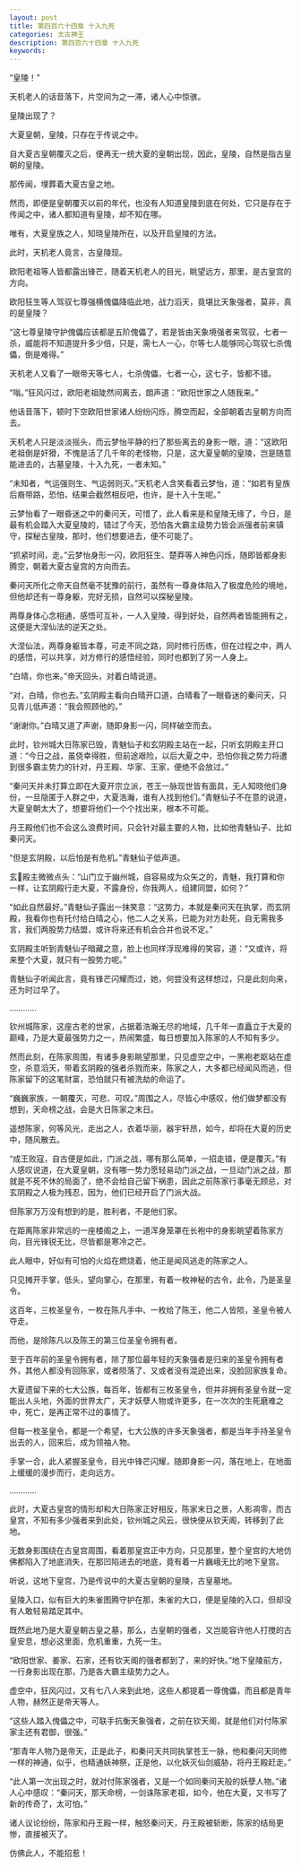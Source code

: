 ```yaml
---
layout: post
title: 第四百六十四章 十入九死
categories: 太古神王
description: 第四百六十四章 十入九死
keywords:
---
```


“皇陵！”

天机老人的话音落下，片空间为之一滞，诸人心中惊骇。

皇陵出现了？

大夏皇朝，皇陵，只存在于传说之中。

自大夏古皇朝覆灭之后，便再无一统大夏的皇朝出现，因此，皇陵，自然是指古皇朝的皇陵。

那传闻，埋葬着大夏古皇之地。

然而，即便是皇朝覆灭以前的年代，也没有人知道皇陵到底在何处，它只是存在于传闻之中，诸人都知道有皇陵，却不知在哪。

唯有，大夏皇族之人，知晓皇陵所在，以及开启皇陵的方法。

此时，天机老人竟言，古皇陵现。

欧阳老祖等人皆都露出锋芒，随着天机老人的目光，眺望远方，那里，是古皇宫的方向。

欧阳狂生等人驾驭七尊强横傀儡降临此地，战力滔天，竟堪比天象强者，莫非，真的是皇陵？

“这七尊皇陵守护傀儡应该都是五阶傀儡了，若是皆由天象境强者来驾驭，七者一杀，威能将不知道提升多少倍，只是，需七人一心，尔等七人能够同心驾驭七杀傀儡，倒是难得。”

天机老人又看了一眼帝天等七人，七杀傀儡，七者一心，这七子，皆都不错。

“嗡。”狂风闪过，欧阳老祖陡然间离去，朗声道：“欧阳世家之人随我来。”

他话音落下，顿时下空欧阳世家诸人纷纷闪烁，腾空而起，全部朝着古皇朝方向而去。

天机老人只是淡淡摇头，而云梦怡平静的扫了那些离去的身影一眼，道：“这欧阳老祖倒是奸猾，不愧是活了几千年的老怪物，只是，这大夏皇朝的皇陵，岂是随意能进去的，古墓皇陵，十入九死，一者未知。”

“未知者，气运强则生、气运弱则灭。”天机老人含笑看着云梦怡，道：“如若有皇族后裔带路，恐怕，结果会截然相反吧，也许，是十入十生呢。”

云梦怡看了一眼昏迷之中的秦问天，可惜了，此人看来是和皇陵无缘了，今日，是最有机会踏入大夏皇陵的，错过了今天，恐怕各大霸主级势力皆会派强者前来镇守，探秘古皇陵，那时，他们想要进去，便不可能了。

“抓紧时间，走。”云梦怡身形一闪，欧阳狂生、楚莽等人神色闪烁，随即皆都身影腾空，朝着大夏古皇宫的方向而去。

秦问天所化之帝天自然毫不犹豫的前行，虽然有一尊身体陷入了极度危险的境地，但他却还有一尊身躯，完好无损，自然可以探秘皇陵。

两尊身体心念相通，感悟可互补，一人入皇陵，得到好处，自然两者皆能拥有之，这便是大涅仙法的逆天之处。

大涅仙法，两尊身躯皆本尊，可走不同之路，同时修行历练，但在过程之中，两人的感悟，可以共享，对方修行的感悟经验，同时也都到了另一人身上。

“白晴，你也来。”帝天回头，对着白晴说道。

“对，白晴，你也去。”玄阴殿主看向白晴开口道，白晴看了一眼昏迷的秦问天，只见青儿低声道：“我会照顾他的。”

“谢谢你。”白晴又道了声谢，随即身影一闪，同样破空而去。

此时，钦州城大日陈家已毁，青魅仙子和玄阴殿主站在一起，只听玄阴殿主开口道：“今日之战，虽侥幸得胜，但前途艰险，以后大夏之中，恐怕你我之势力将遭到很多霸主势力的针对，丹王殿、华家、王家，便绝不会放过。”

“秦问天并未打算立即在大夏开宗立派，苍王一脉现世皆有面具，无人知晓他们身份，一旦隐匿于人群之中，大夏浩瀚，谁有人找到他们。”青魅仙子不在意的说道，大夏皇朝太大了，想要将他们一个个找出来，根本不可能。

丹王殿他们也不会这么浪费时间，只会针对最主要的人物，比如他青魅仙子、比如秦问天。

“但是玄阴殿，以后怕是有危机。”青魅仙子低声道。

玄殿主微微点头：“山门立于幽州城，自容易成为众矢之的，青魅，我打算和你一样，让玄阴殿行走大夏，不露身份，你我两人，组建同盟，如何？”

“如此自然最好。”青魅仙子露出一抹笑意：“这势力，本就是秦问天在执掌，而玄阴殿，我看你也有托付给白晴之心，他二人之关系，已能为对方赴死，自无需我多言，我们两股势力结盟，或许将来还有机会合并也说不定。”

玄阴殿主听到青魅仙子暗藏之意，脸上也同样浮现难得的笑容，道：“又或许，将来整个大夏，就只有一股势力呢。”

青魅仙子听闻此言，竟有锋芒闪耀而过，她，何尝没有这样想过，只是此刻向来，还为时过早了。

…………

钦州城陈家，这座古老的世家，占据着浩瀚无尽的地域，几千年一直矗立于大夏的巅峰，乃是大夏最强势力之一，热闹繁盛，每日想要加入陈家的人不知有多少。

然而此刻，在陈家周围，有诸多身影眺望那里，只见虚空之中，一黑袍老妪站在虚空，杀意滔天，带着玄阴殿的强者杀戮而来，陈家之人，大多都已经闻风而逃，但陈家留下的这笔财富，恐怕就只有被洗劫的命运了。

“巍巍家族，一朝覆灭，可悲、可叹。”周围之人，尽皆心中感叹，他们做梦都没有想到，天命榜之战，会是大日陈家之末日。

遥想陈家，何等风光，走出之人，衣着华丽，器宇轩昂，如今，却将在大夏的历史中，随风散去。

“成王败寇，自古便是如此，门派之战，哪有那么简单，一招走错，便是覆灭。”有人感叹说道，在大夏皇朝，没有哪一势力愿轻易动门派之战，一旦动门派之战，那就是不死不休的局面了，绝不会给自己留下祸患，因此之前陈家行事毫无顾忌，对玄阴殿之人极为残忍，因为，他们已经开启了门派大战。

但陈家万万没有想到的是，胜利者，不是他们家。

在距离陈家非常远的一座楼阁之上，一道浑身笼罩在长袍中的身影眺望着陈家方向，目光锋锐无比，尽皆都是寒冷之芒。

此人眼中，好似有可怕的火焰在燃烧着，他正是闻风逃走的陈家之人。

只见摊开手掌，低头，望向掌心，在那里，有着一枚神秘的古令，此令，乃是圣皇令。

这百年，三枚圣皇令，一枚在陈凡手中、一枚给了陈王，他二人皆陨，圣皇令被人夺走。

而他，是除陈凡以及陈王的第三位圣皇令拥有者。

至于百年前的圣皇令拥有者，除了那位最年轻的天象强者是归来的圣皇令拥有者外，其他人都没有回陈家，或者陨落了、又或者没有混迹出来，没脸回家族复命。

大夏遗留下来的七大公族，每百年，皆都有三枚圣皇令，但并非拥有圣皇令就一定能出人头地，外面的世界太广，天才妖孽人物或许更多，在一次次的生死磨难之中，死亡，是再正常不过的事情了。

但每一枚圣皇令，都是一个希望，七大公族的许多天象强者，都是当年手持圣皇令出去的人，回来后，成为领袖人物。

手掌一合，此人紧握圣皇令，目光中锋芒闪耀，随即身影一闪，落在地上，在地面上缓缓的漫步而行，走向远方。

…………

此时，大夏古皇宫的情形却和大日陈家正好相反，陈家末日之景，人影凋零，而古皇宫，不知有多少强者来到此处，钦州城之风云，很快便从钦天阁，转移到了此地。

无数身影围绕在古皇宫周围，看着那皇宫正中方向，只见那里，整个皇宫的大地仿佛都陷入了地底消失，在那凹陷进去的地底，竟有着一片巍峨无比的地下皇宫。

听说，这地下皇宫，乃是传说中的大夏古皇朝的皇陵，古皇墓地。

皇陵入口，似有巨大的朱雀图腾守护在那，朱雀的大口，便是皇陵的入口，但却没有人敢轻易踏足其中。

既然此地乃是大夏皇朝古皇之墓，那么，古皇朝的强者，又岂能容许他人打搅的古皇安息，想必这里面，危机重重，九死一生。

“欧阳世家、姜家、石家，还有钦天阁的强者都到了，来的好快。”地下皇陵前方，一行身影出现在那，乃是各大霸主级势力之人。

虚空中，狂风闪过，又有七八人来到此地，这些人都提着一尊傀儡，而且都是青年人物，赫然正是帝天等人。

“这些人踏入傀儡之中，可联手抗衡天象强者，之前在钦天阁，就是他们对付陈家家主还有君御，很强。”

“那青年人物乃是帝天，正是此子，和秦问天共同执掌苍王一脉，他和秦问天同修一样的神通，似乎，也精通妖神祭，正是他，以化妖灭仙剑威胁，将丹王殿赶走。”

“此人第一次出现之时，就对付陈家强者，又是一个如同秦问天般的妖孽人物。”诸人心中感叹：“秦问天，那天命榜，一剑诛陈家老祖，如今，他在大夏，又书写了新的传奇了，太可怕。”

诸人议论纷纷，陈家和丹王殿一样，触怒秦问天，丹王殿被斩断，陈家的结局更惨，直接被灭了。

仿佛此人，不能招惹！
